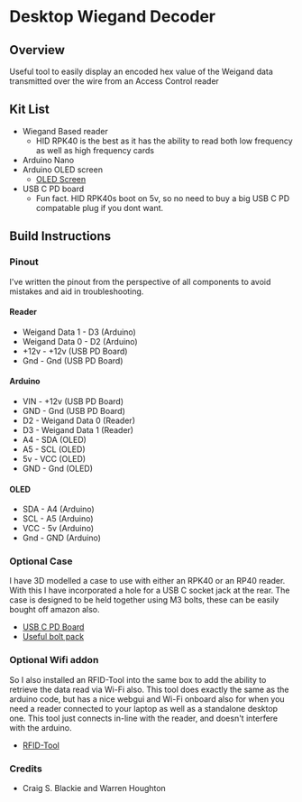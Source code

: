 # Desktop Wiegand Decoder

Overview
--------

Useful tool to easily display an encoded hex value of the Weigand data transmitted over the wire from an Access Control reader

Kit List
--------

*   Wiegand Based reader
    *   HID RPK40 is the best as it has the ability to read both low frequency as well as high frequency cards
*   Arduino Nano
*   Arduino OLED screen
    *   [OLED Screen](https://www.amazon.co.uk/gp/product/B08NDJ3S3Q/ref=ppx_yo_dt_b_asin_title_o02_s00?ie=UTF8&psc=1)
* USB C PD board
    * Fun fact. HID RPK40s boot on 5v, so no need to buy a big USB C PD compatable plug if you dont want.

Build Instructions
------------------

### Pinout

I've written the pinout from the perspective of all components to avoid mistakes and aid in troubleshooting.

#### Reader

*   Weigand Data 1 - D3 (Arduino)
*   Weigand Data 0 - D2 (Arduino)
*   +12v - +12v (USB PD Board)
*   Gnd - Gnd (USB PD Board)

#### Arduino

*   VIN - +12v (USB PD Board)
*   GND - Gnd (USB PD Board)
*   D2 - Weigand Data 0 (Reader)
*   D3 - Weigand Data 1 (Reader)
*   A4 - SDA (OLED)
*   A5 - SCL (OLED)
*   5v - VCC (OLED)
*   GND - Gnd (OLED)

#### OLED

*   SDA - A4 (Arduino)
*   SCL - A5 (Arduino)
*   VCC - 5v (Arduino)
*   Gnd - GND (Arduino)

### Optional Case

I have 3D modelled a case to use with either an RPK40 or an RP40 reader. With this I have incorporated a hole for a USB C socket jack at the rear. The case is designed to be held together using M3 bolts, these can be easily bought off amazon also.

*   [USB C PD Board](https://www.amazon.co.uk/Youmile-charge-trigger-module-voltage/dp/B09WTQC5Q4)
*   [Useful bolt pack](https://www.amazon.co.uk/gp/product/B075CKYJF6)

### Optional Wifi addon

So I also installed an RFID-Tool into the same box to add the ability to retrieve the data read via Wi-Fi also. This tool does exactly the same as the arduino code, but has a nice webgui and Wi-Fi onboard also for when you need a reader connected to your laptop as well as a standalone desktop one. This tool just connects in-line with the reader, and doesn't interfere with the arduino.

*   [RFID-Tool](https://labs.ksec.co.uk/product/esp-rfid-tool/)

### Credits
* Craig S. Blackie and Warren Houghton 
